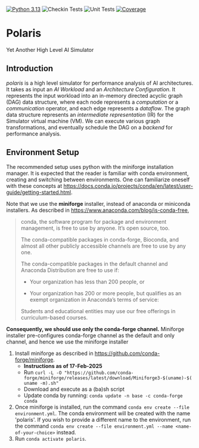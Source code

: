 [![Python 3.13](https://img.shields.io/badge/python-3.13-blue.svg)](https://www.python.org/downloads/release/python-3132/)
![Checkin Tests](https://github.com/tenstorrent/polaris/actions/workflows/checkin_tests.yml/badge.svg)
![Unit Tests](https://github/tenstorrent/polaris/__ci/badge/pytest.svg)
[![Coverage](https://github/tenstorrent/polaris/__ci/badge/coverage.svg)](https://github/tenstorrent/polaris/__ci/html/index.html)

# Polaris
Yet Another High Level AI Simulator

## Introduction
*polaris* is a high level simulator for performance analysis of AI architectures. It takes as input an *AI Workload* and an *Architecture Configuration*. It represents the input workload into an in-memory directed acyclic graph (DAG) data structure, where each node represents a *computation* or a *communication* operator, and each edge represents a *dataflow*. The graph data structure represents an *intermediate representation* (IR) for the Simulator virtual machine (VM). We can execute various graph transformations, and eventually schedule the DAG on a *backend* for performance analysis.

## Environment Setup

The recommended setup uses python with the miniforge installation manager. It is expected that the reader is familiar 
with conda environment, creating and switching between environments. One can familiarize oneself with these concepts at
https://docs.conda.io/projects/conda/en/latest/user-guide/getting-started.html. 

Note that we use the **miniforge** installer, instead of anaconda or miniconda installers.
As described in https://www.anaconda.com/blog/is-conda-free, 

> conda, the software program for package and environment management, is free to use by anyone.  It’s open source, too.
>
> The conda-compatible packages in conda-forge, Bioconda, and almost all other publicly accessible channels are free to use by any one.
>
> The conda-compatible packages in the default channel and Anaconda Distribution are free to use if:
>
> - Your organization has less than 200 people, or
>
> - Your organization has 200 or more people, but qualifies as an exempt organization in Anaconda’s terms of service:
>
> Students and educational entities may use our free offerings in curriculum-based courses.

**Consequently, we should use only the conda-forge channel.** 
Miniforge installer pre-configures conda-forge channel as the default and only channel, and hence we use the miniforge
installer

1. Install miniforge as described in https://github.com/conda-forge/miniforge. 
   * **Instructions as of 17-Feb-2025**
   * Run `curl -L -O "https://github.com/conda-forge/miniforge/releases/latest/download/Miniforge3-$(uname)-$(uname -m).sh"`
   * Download and execute as a (ba)sh script
   * Update conda by running: `conda update -n base -c conda-forge conda`
2. Once miniforge is installed, run the command `conda env create --file environment.yml`. The conda environment will
be created with the name 'polaris'. If you wish to provide a different name to the environment, run the command `conda env create --file environment.yml --name <name-of-your-choice>` instead.
3. Run `conda activate polaris`.
